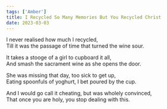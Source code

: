 ```yaml
---  
tags: ['Amber']  
title: I Recycled So Many Memories But You Recycled Christ  
date: 2023-03-03  
---
```


I never realised how much I recycled,  
Till it was the passage of time that turned the wine sour.

It takes a stooge of a girl to cupboard it all,  
And smash the sacrament wine as she opens the door.

She was missing that day, too sick to get up,  
Eating spoonfuls of yoghurt, I bet poured by the cup.

And I would go call it cheating, but was wholely convinced,  
That once you are holy, you stop dealing with this.
